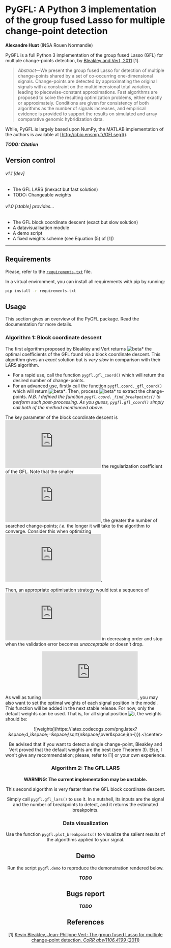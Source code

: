 # PyGFL: A Python 3 implementation of the group fused Lasso for multiple change-point detection
__Alexandre Huat__ (INSA Rouen Normandie)

PyGFL is a full Python 3 implementation of the group fused Lasso (GFL) for multiple change-points detection, by [Bleakley and Vert, 2011](docs/2011-The_group_fused_Lasso_for_multiple_change-point_detection.pdf) [1].

> _Abstract_—We present the group fused Lasso for detection of multiple change-points shared by a set of co-occurring one-dimensional signals. Change-points are detected by approximating the original signals with a constraint on the multidimensional total variation, leading to piecewise-constant approximations. Fast algorithms are proposed to solve the resulting optimization problems, either exactly or approximately. Conditions are given for consistency of both algorithms as the number of signals increases, and empirical evidence is provided to support the results on simulated and array comparative genomic hybridization data.

While, PyGFL is largely based upon NumPy, the MATLAB implementation of the authors is available at [http://cbio.ensmp.fr/GFLseg]().

___TODO: Citation___

## Version control

###### v1.1 [dev]

* The GFL LARS (inexact but fast solution)
* TODO: Changeable weights

###### v1.0 [stable] provides…
* The GFL block coordinate descent (exact but slow solution)
* A datavisualisation module
* A demo script
* A fixed weights scheme (see Equation (5) of [1])

----

## Requirements

Please, refer to the [`requirements.txt`](requirements.txt) file.

In a virtual environment, you can install all requirements with pip by running:

```sh
pip install -r requirements.txt
```

## Usage

This section gives an overview of the PyGFL package. Read the documentation for more details.

### Algorithm 1: Block coordinate descent

The first algorithm proposed by Bleakley and Vert returns ![beta*](https://latex.codecogs.com/gif.latex?%5Cbeta^*)
the optimal coefficients of the GFL found via a block coordinate descent.
This algorithm gives an _exact_ solution but is _very slow_ in comparison with their LARS algorithm.

* For a rapid use, call the function `pygfl.gfl_coord()` which will return the desired number of change-points.
* For an advanced use, firstly call the function `pygfl.coord._gfl_coord()` which will return ![beta*](https://latex.codecogs.com/gif.latex?%5Cbeta^*).
Then, process ![beta*](https://latex.codecogs.com/gif.latex?%5Cbeta^*) to extract the change-points.
_N.B. I defined the function `pygfl.coord._find_breakpoints()` to perform such post-processing.
As you guess, `pygfl.gfl_coord()` simply call both of the method mentionned above._

The key parameter of the block coordinate descent is ![lambda](https://latex.codecogs.com/gif.latex?%5Clambda) the regularization coefficient of the GFL.
Note that the smaller ![lambda](https://latex.codecogs.com/gif.latex?%5Clambda), the greater the number of searched change-points;
_i.e._ the longer it will take to the algorithm to converge. Consider this when optimizing ![lambda](https://latex.codecogs.com/gif.latex?%5Clambda).

Then, an appropriate optimisation strategy would test a sequence of ![lambda](https://latex.codecogs.com/gif.latex?%5Clambda)
in decreasing order and stop when the validation error becomes _unacceptable_ or doesn't drop.

As well as tuning ![lambda](https://latex.codecogs.com/gif.latex?%5Clambda), you may also want to set the optimal weights of each signal position in the model.
This function will be added in the next stable release. For now, only the default weights can be used. That is, for all signal position ![i](https://latex.codecogs.com/gif.latex?\inline&space;i),
the weights should be:

<center>![weights](https://latex.codecogs.com/png.latex?&space;d_i&space;=&space;\sqrt{n&space;\over&space;i(n-i)}).<\center> 

Be advised that if you want to detect a single change-point,
Bleakley and Vert proved that the default weights are the best (see Theorem 3).
Else, I won't give any recommendation; please, refer to [1] or your own experience.

### Algorithm 2: The GFL LARS

__WARNING: The current implementation may be unstable.__

This second algorithm is very faster than the GFL block coordinate descent.

Simply call `pygfl.gfl_lars()` to use it. In a nutshell, its inputs are the signal and the number of breakpoints to detect,
and it returns the estimated breakpoints.

### Data visualization

Use the function `pygfl.plot_breakpoints()` to visualize the salient results of the algorithms applied to your signal.

## Demo

Run the script `pygfl.demo` to reproduce the demonstration rendered below.

___TODO___

## Bugs report

___TODO___

## References

[1] [Kevin Bleakley, Jean-Philippe Vert: The group fused Lasso for multiple change-point detection. _CoRR abs/1106.4199_ (2011)](docs/2011-The_group_fused_Lasso_for_multiple_change-point_detection.pdf)
